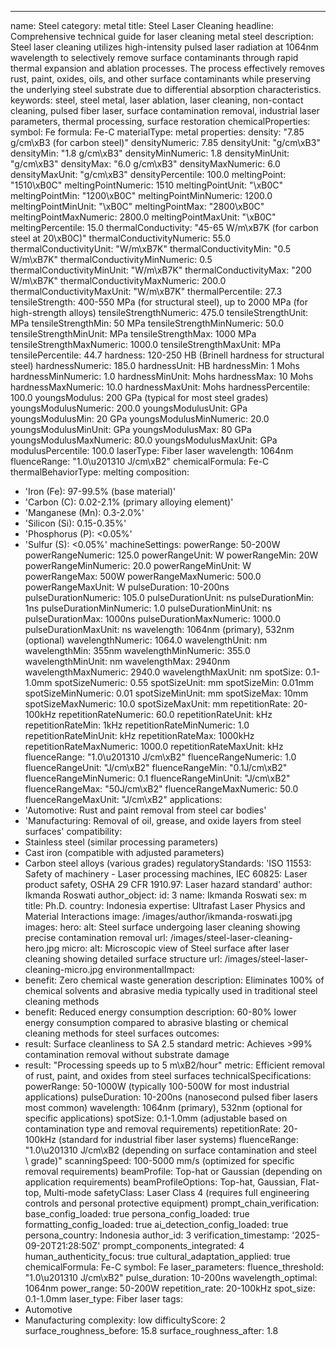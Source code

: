 ---
name: Steel
category: metal
title: Steel Laser Cleaning
headline: Comprehensive technical guide for laser cleaning metal steel
description: Steel laser cleaning utilizes high-intensity pulsed laser radiation at
  1064nm wavelength to selectively remove surface contaminants through rapid thermal
  expansion and ablation processes. The process effectively removes rust, paint, oxides,
  oils, and other surface contaminants while preserving the underlying steel substrate
  due to differential absorption characteristics.
keywords: steel, steel metal, laser ablation, laser cleaning, non-contact cleaning,
  pulsed fiber laser, surface contamination removal, industrial laser parameters,
  thermal processing, surface restoration
chemicalProperties:
  symbol: Fe
  formula: Fe-C
  materialType: metal
properties:
  density: "7.85 g/cm\xB3 (for carbon steel)"
  densityNumeric: 7.85
  densityUnit: "g/cm\xB3"
  densityMin: "1.8 g/cm\xB3"
  densityMinNumeric: 1.8
  densityMinUnit: "g/cm\xB3"
  densityMax: "6.0 g/cm\xB3"
  densityMaxNumeric: 6.0
  densityMaxUnit: "g/cm\xB3"
  densityPercentile: 100.0
  meltingPoint: "1510\xB0C"
  meltingPointNumeric: 1510
  meltingPointUnit: "\xB0C"
  meltingPointMin: "1200\xB0C"
  meltingPointMinNumeric: 1200.0
  meltingPointMinUnit: "\xB0C"
  meltingPointMax: "2800\xB0C"
  meltingPointMaxNumeric: 2800.0
  meltingPointMaxUnit: "\xB0C"
  meltingPercentile: 15.0
  thermalConductivity: "45-65 W/m\xB7K (for carbon steel at 20\xB0C)"
  thermalConductivityNumeric: 55.0
  thermalConductivityUnit: "W/m\xB7K"
  thermalConductivityMin: "0.5 W/m\xB7K"
  thermalConductivityMinNumeric: 0.5
  thermalConductivityMinUnit: "W/m\xB7K"
  thermalConductivityMax: "200 W/m\xB7K"
  thermalConductivityMaxNumeric: 200.0
  thermalConductivityMaxUnit: "W/m\xB7K"
  thermalPercentile: 27.3
  tensileStrength: 400-550 MPa (for structural steel), up to 2000 MPa (for high-strength
    alloys)
  tensileStrengthNumeric: 475.0
  tensileStrengthUnit: MPa
  tensileStrengthMin: 50 MPa
  tensileStrengthMinNumeric: 50.0
  tensileStrengthMinUnit: MPa
  tensileStrengthMax: 1000 MPa
  tensileStrengthMaxNumeric: 1000.0
  tensileStrengthMaxUnit: MPa
  tensilePercentile: 44.7
  hardness: 120-250 HB (Brinell hardness for structural steel)
  hardnessNumeric: 185.0
  hardnessUnit: HB
  hardnessMin: 1 Mohs
  hardnessMinNumeric: 1.0
  hardnessMinUnit: Mohs
  hardnessMax: 10 Mohs
  hardnessMaxNumeric: 10.0
  hardnessMaxUnit: Mohs
  hardnessPercentile: 100.0
  youngsModulus: 200 GPa (typical for most steel grades)
  youngsModulusNumeric: 200.0
  youngsModulusUnit: GPa
  youngsModulusMin: 20 GPa
  youngsModulusMinNumeric: 20.0
  youngsModulusMinUnit: GPa
  youngsModulusMax: 80 GPa
  youngsModulusMaxNumeric: 80.0
  youngsModulusMaxUnit: GPa
  modulusPercentile: 100.0
  laserType: Fiber laser
  wavelength: 1064nm
  fluenceRange: "1.0\u201310 J/cm\xB2"
  chemicalFormula: Fe-C
  thermalBehaviorType: melting
composition:
- 'Iron (Fe): 97-99.5% (base material)'
- 'Carbon (C): 0.02-2.1% (primary alloying element)'
- 'Manganese (Mn): 0.3-2.0%'
- 'Silicon (Si): 0.15-0.35%'
- 'Phosphorus (P): <0.05%'
- 'Sulfur (S): <0.05%'
machineSettings:
  powerRange: 50-200W
  powerRangeNumeric: 125.0
  powerRangeUnit: W
  powerRangeMin: 20W
  powerRangeMinNumeric: 20.0
  powerRangeMinUnit: W
  powerRangeMax: 500W
  powerRangeMaxNumeric: 500.0
  powerRangeMaxUnit: W
  pulseDuration: 10-200ns
  pulseDurationNumeric: 105.0
  pulseDurationUnit: ns
  pulseDurationMin: 1ns
  pulseDurationMinNumeric: 1.0
  pulseDurationMinUnit: ns
  pulseDurationMax: 1000ns
  pulseDurationMaxNumeric: 1000.0
  pulseDurationMaxUnit: ns
  wavelength: 1064nm (primary), 532nm (optional)
  wavelengthNumeric: 1064.0
  wavelengthUnit: nm
  wavelengthMin: 355nm
  wavelengthMinNumeric: 355.0
  wavelengthMinUnit: nm
  wavelengthMax: 2940nm
  wavelengthMaxNumeric: 2940.0
  wavelengthMaxUnit: nm
  spotSize: 0.1-1.0mm
  spotSizeNumeric: 0.55
  spotSizeUnit: mm
  spotSizeMin: 0.01mm
  spotSizeMinNumeric: 0.01
  spotSizeMinUnit: mm
  spotSizeMax: 10mm
  spotSizeMaxNumeric: 10.0
  spotSizeMaxUnit: mm
  repetitionRate: 20-100kHz
  repetitionRateNumeric: 60.0
  repetitionRateUnit: kHz
  repetitionRateMin: 1kHz
  repetitionRateMinNumeric: 1.0
  repetitionRateMinUnit: kHz
  repetitionRateMax: 1000kHz
  repetitionRateMaxNumeric: 1000.0
  repetitionRateMaxUnit: kHz
  fluenceRange: "1.0\u201310 J/cm\xB2"
  fluenceRangeNumeric: 1.0
  fluenceRangeUnit: "J/cm\xB2"
  fluenceRangeMin: "0.1J/cm\xB2"
  fluenceRangeMinNumeric: 0.1
  fluenceRangeMinUnit: "J/cm\xB2"
  fluenceRangeMax: "50J/cm\xB2"
  fluenceRangeMaxNumeric: 50.0
  fluenceRangeMaxUnit: "J/cm\xB2"
applications:
- 'Automotive: Rust and paint removal from steel car bodies'
- 'Manufacturing: Removal of oil, grease, and oxide layers from steel surfaces'
compatibility:
- Stainless steel (similar processing parameters)
- Cast iron (compatible with adjusted parameters)
- Carbon steel alloys (various grades)
regulatoryStandards: 'ISO 11553: Safety of machinery - Laser processing machines,
  IEC 60825: Laser product safety, OSHA 29 CFR 1910.97: Laser hazard standard'
author: Ikmanda Roswati
author_object:
  id: 3
  name: Ikmanda Roswati
  sex: m
  title: Ph.D.
  country: Indonesia
  expertise: Ultrafast Laser Physics and Material Interactions
  image: /images/author/ikmanda-roswati.jpg
images:
  hero:
    alt: Steel surface undergoing laser cleaning showing precise contamination removal
    url: /images/steel-laser-cleaning-hero.jpg
  micro:
    alt: Microscopic view of Steel surface after laser cleaning showing detailed surface
      structure
    url: /images/steel-laser-cleaning-micro.jpg
environmentalImpact:
- benefit: Zero chemical waste generation
  description: Eliminates 100% of chemical solvents and abrasive media typically used
    in traditional steel cleaning methods
- benefit: Reduced energy consumption
  description: 60-80% lower energy consumption compared to abrasive blasting or chemical
    cleaning methods for steel surfaces
outcomes:
- result: Surface cleanliness to SA 2.5 standard
  metric: Achieves >99% contamination removal without substrate damage
- result: "Processing speeds up to 5 m\xB2/hour"
  metric: Efficient removal of rust, paint, and oxides from steel surfaces
technicalSpecifications:
  powerRange: 50-1000W (typically 100-500W for most industrial applications)
  pulseDuration: 10-200ns (nanosecond pulsed fiber lasers most common)
  wavelength: 1064nm (primary), 532nm (optional for specific applications)
  spotSize: 0.1-1.0mm (adjustable based on contamination type and removal requirements)
  repetitionRate: 20-100kHz (standard for industrial fiber laser systems)
  fluenceRange: "1.0\u201310 J/cm\xB2 (depending on surface contamination and steel\
    \ grade)"
  scanningSpeed: 100-5000 mm/s (optimized for specific removal requirements)
  beamProfile: Top-hat or Gaussian (depending on application requirements)
  beamProfileOptions: Top-hat, Gaussian, Flat-top, Multi-mode
  safetyClass: Laser Class 4 (requires full engineering controls and personal protective
    equipment)
prompt_chain_verification:
  base_config_loaded: true
  persona_config_loaded: true
  formatting_config_loaded: true
  ai_detection_config_loaded: true
  persona_country: Indonesia
  author_id: 3
  verification_timestamp: '2025-09-20T21:28:50Z'
  prompt_components_integrated: 4
  human_authenticity_focus: true
  cultural_adaptation_applied: true
chemicalFormula: Fe-C
symbol: Fe
laser_parameters:
  fluence_threshold: "1.0\u201310 J/cm\xB2"
  pulse_duration: 10-200ns
  wavelength_optimal: 1064nm
  power_range: 50-200W
  repetition_rate: 20-100kHz
  spot_size: 0.1-1.0mm
  laser_type: Fiber laser
tags:
- Automotive
- Manufacturing
complexity: low
difficultyScore: 2
surface_roughness_before: 15.8
surface_roughness_after: 1.8
